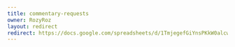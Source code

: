 ```yaml
---
title: commentary-requests
owner: RozyRoz
layout: redirect
redirect: https://docs.google.com/spreadsheets/d/1TmjegefGiYnsPKkW0alcwQE0v03-Aqm1p08q8c0W4tU/edit#gid=262705316
---
```

